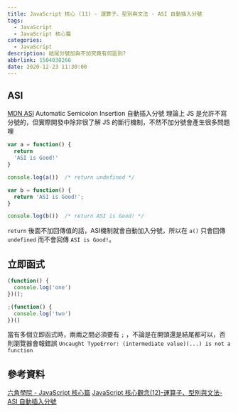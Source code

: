 ```yaml
---
title: JavaScript 核心 (11) - 運算子、型別與文法 - ASI 自動插入分號
tags:
  - JavaScript
  - JavaScript 核心篇
categories:
  - JavaScript
description: 結尾分號加與不加究竟有何區別?
abbrlink: 1504038266
date: 2020-12-23 11:30:00
---
```


## ASI

[MDN ASI](https://developer.mozilla.org/en-US/docs/Web/JavaScript/Reference/Lexical_grammar#Automatic_semicolon_insertion)
Automatic Semicolon Insertion 自動插入分號
理論上 JS 是允許不寫分號的，但實際開發中除非很了解 JS 的斷行機制，不然不加分號會產生很多問題哩

``` JavaScript
var a = function() {
  return
  'ASI is Good!'
}

console.log(a())  /* return undefined */

var b = function() {
  return 'ASI is Good!';
}

console.log(b())  /* return ASI is Good! */
```

`return` 後面不加回傳值的話，ASI機制就會自動加入分號，所以在 `a()` 只會回傳 `undefined` 而不會回傳 `ASI is Good!`。

## 立即函式

``` JavaScript
(function() {
  console.log('one')
})();

;(function() {
  console.log('two')
})()
```

當有多個立即函式時，兩兩之間必須要有 `;` ，不論是在開頭還是結尾都可以，否則瀏覽器會報錯誤 `Uncaught TypeError: (intermediate value)(...) is not a function`

## 參考資料

[六角學院 - JavaScript 核心篇](https://www.hexschool.com/courses/js-core.html)
[JavaScript 核心觀念(12)-運算子、型別與文法-ASI 自動插入分號](https://hsiangfeng.github.io/javascript/20200613/3587770435/)
